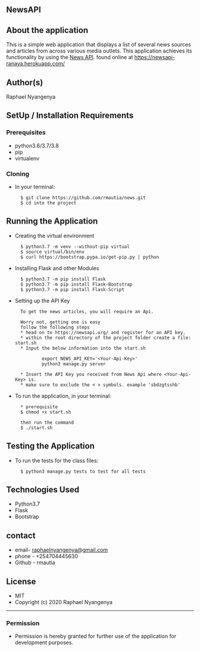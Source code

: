## NewsAPI
## About the application
 This is a simple web application that displays a list of several news sources and articles from across various media outlets. This application achieves its functionality by using the [News API](https://newsapi.org/). found online at https://newsapi-ranaya.herokuapp.com/


## Author(s)
Raphael Nyangenya

## SetUp / Installation Requirements
### Prerequisites
* python3.6/3.7/3.8
* pip
* virtualenv

### Cloning
* In your terminal:

        $ git clone https://github.com/rmautia/news.git
        $ cd into the project

## Running the Application
* Creating the virtual environment

        $ python3.7 -m venv --without-pip virtual
        $ source virtual/bin/env
        $ curl https://bootstrap.pypa.io/get-pip.py | python

* Installing Flask and other Modules

        $ python3.7 -m pip install Flask
        $ python3.7 -m pip install Flask-Bootstrap
        $ python3.7 -m pip install Flask-Script

* Setting up the API Key

        To get the news articles, you will require an Api.

        Worry not, getting one is easy
        follow the following steps
        * head on to https://newsapi.org/ and register for an API key.
        * within the root directory of the project folder create a file: start.sh
        * Input the below information into the start.sh

                export NEWS_API_KEY='<Your-Api-Key>'
                python3 manage.py server

        * Insert the API Key you received from News Api where <Your-Api-Key> is.
        * make sure to exclude the < > symbols. example 'sbdzgtsshb'

* To run the application, in your terminal:

        * prerequisite
        $ chmod +x start.sh

        then run the command
        $ ./start.sh

## Testing the Application
* To run the tests for the class files:

        $ python3 manage.py tests to test for all tests

## Technologies Used
* Python3.7
* Flask
* Bootstrap

## contact
* email- raphaelnyangenya@gmail.com
* phone - +254704445630
* Github - rmautia

## License
- MIT
- Copyright (c) 2020 Raphael Nyangenya

------------

### Permission
- Permission is hereby granted for further use of the application for development purposes. 



